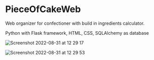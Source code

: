 # PieceOfCakeWeb

Web organizer for confectioner with build in ingredients calculator.

Python with Flask framework, HTML, CSS, SQLAlchemy as database

![Screenshot 2022-08-31 at 12 29 17](https://user-images.githubusercontent.com/77541683/187658869-9c47c8ff-6ce1-4753-a659-fdecc5e29371.png)

![Screenshot 2022-08-31 at 12 29 53](https://user-images.githubusercontent.com/77541683/187658883-192b3892-3203-4851-84d4-c5834475b9b7.png)
